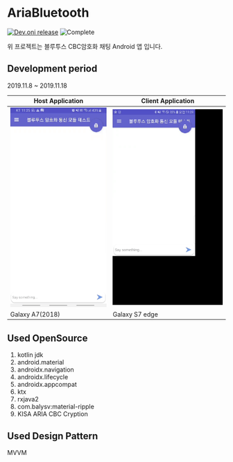 # AriaBluetooth
[![Dev.oni release](https://img.shields.io/badge/AriaBluetooth-1.0v-blue.svg?style=flat)](https://github.com/sonic0987/-AriaBlueTooth)
![Complete](https://img.shields.io/static/v1?label=Status&message=Completed&color=green)

위 프로젝트는 블루투스 CBC암호화 채팅 Android 앱 입니다.
## Development period
2019.11.8 ~ 2019.11.18

| Host Application  | Client Application |
| ------------- | ------------- |
| ![](https://github.com/sonic0987/-AriaBlueTooth/blob/master/server.gif) | ![](https://github.com/sonic0987/-AriaBlueTooth/blob/master/client.gif)  |
| Galaxy A7(2018) | Galaxy S7 edge |


Used OpenSource   
-----------
1. kotlin jdk
2. android.material
3. androidx.navigation
4. androidx.lifecycle
5. androidx.appcompat
6. ktx
7. rxjava2
8. com.balysv:material-ripple
9. KISA ARIA CBC Cryption

Used Design Pattern
-----------
MVVM
